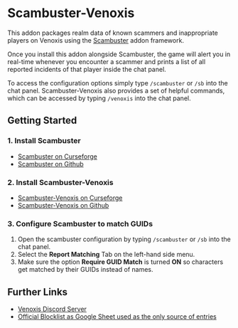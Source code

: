 # Scambuster-Venoxis

This addon packages realm data of known scammers and inappropriate players on Venoxis using the [Scambuster](https://www.curseforge.com/wow/addons/scambuster) addon framework.

Once you install this addon alongside Scambuster, the game will alert you in real-time whenever you encounter a scammer and prints a list of all reported incidents of that player inside the chat panel.

To access the configuration options simply type `/scambuster` or `/sb` into the chat panel. Scambuster-Venoxis also provides a set of helpful commands, which can be accessed by typing `/venoxis` into the chat panel.

## Getting Started

### 1. Install Scambuster
- [Scambuster on Curseforge](https://www.curseforge.com/wow/addons/scambuster)
- [Scambuster on Github](https://github.com/hypernormalisation/Scambuster)

### 2. Install Scambuster-Venoxis
- [Scambuster-Venoxis on Curseforge](https://www.curseforge.com/wow/addons/scambuster-venoxis)
- [Scambuster-Venoxis on Github](https://github.com/Exoridus/Scambuster-Venoxis)

### 3. Configure Scambuster to match GUIDs
1. Open the scambuster configuration by typing `/scambuster` or `/sb` into the chat panel.
2. Select the **Report Matching** Tab on the left-hand side menu.
3. Make sure the option **Require GUID Match** is turned **ON** so characters get matched by their GUIDs instead of names.

## Further Links

- [Venoxis Discord Server](https://discord.gg/NGtvvQYnmP)
- [Official Blocklist as Google Sheet used as the only source of entries](https://docs.google.com/spreadsheets/d/1IKAr8A4P0-LhkXqMxizvgYy1E2gph_00M_O0r3rDGkY/edit?usp=sharing)